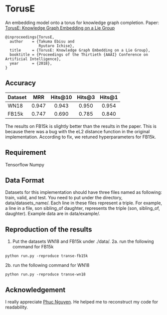 # TorusE
An embedding model onto a torus for knowledge graph completion.
Paper: [TorusE: Knowledge Graph Embedding on a Lie Group](https://aaai.org/ocs/index.php/AAAI/AAAI18/paper/view/16227)

```
@inproceedings{TorusE,
  author    = {Takuma Ebisu and
               Ryutaro Ichise},
  title     = {TorusE: Knowledge Graph Embedding on a Lie Group},
  booktitle = {Proceedings of the Thirtieth {AAAI} Conference on Artificial Intelligence},
  year      = {2018},
}
```


## Accuracy
Dataset | MRR | Hits@10 | Hits@3 | Hits@1
:--- | :---: | :---: | :---: | :---:
WN18 | 0.947 | 0.943 | 0.950 | 0.954
FB15k | 0.747 | 0.690 | 0.785 | 0.840

The results on FB15k is slightly better than the results in the paper. This is because there was a bug with the eL2 distance function in the original implementation. According to fix, we retuned hyperparameters for FB15k.


## Requirement
Tensorflow
Numpy

## Data Format
Datasets for this implementation should have three files named as following: train, valid, and test.
You need to put under the directory, data/datasets_name/.
Each line in these files represent a triple. For example, a line in a file, son sibling_of daughter, represents the triple (son, sibling_of, daughter).
Example data are in data/example/.

## Reproduction of the results
1. Put the datasets WN18 and FB15k under ./data/.
2a. run the following command for FB15k
```
python run.py -reproduce transe-fb15k
```
2b. run the following command for WN18
```
python run.py -reproduce transe-wn18
```

## Acknowledgement
I really appreciate [Phuc Nguyen](https://github.com/phucty). He helped me to reconstruct my code for readability.
